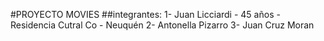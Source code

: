 #PROYECTO MOVIES
##integrantes:
1- Juan Licciardi - 45 años - Residencia Cutral Co - Neuquén
2- Antonella Pizarro
3- Juan Cruz Moran